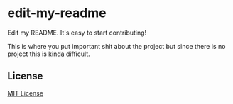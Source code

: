 # edit-my-readme
Edit my README. It's easy to start contributing!

This is where you put important shit about the project but since there is no project this is kinda difficult.

## License
[MIT License](LICENSE)
